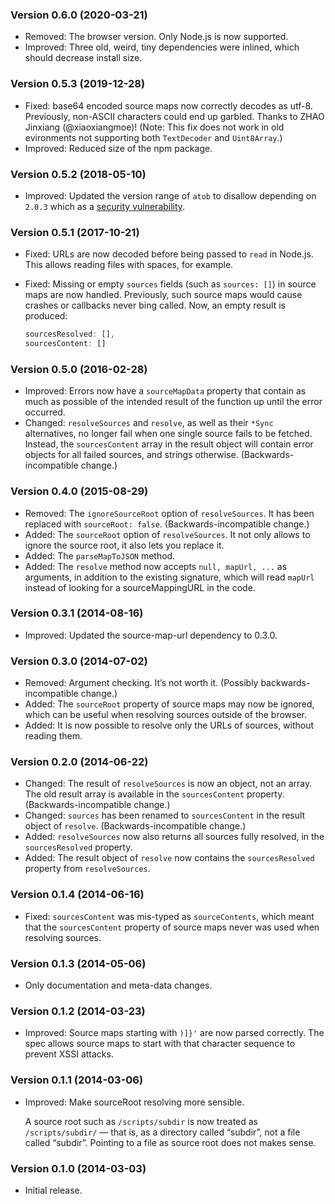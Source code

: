 ### Version 0.6.0 (2020-03-21)

- Removed: The browser version. Only Node.js is now supported.
- Improved: Three old, weird, tiny dependencies were inlined, which should
  decrease install size.

### Version 0.5.3 (2019-12-28)

- Fixed: base64 encoded source maps now correctly decodes as utf-8. Previously,
  non-ASCII characters could end up garbled. Thanks to ZHAO Jinxiang
  (@xiaoxiangmoe)! (Note: This fix does not work in old evironments not
  supporting both `TextDecoder` and `Uint8Array`.)
- Improved: Reduced size of the npm package.

### Version 0.5.2 (2018-05-10)

- Improved: Updated the version range of `atob` to disallow depending on `2.0.3`
  which as a [security
  vulnerability](https://snyk.io/test/npm/atob/2.0.3?severity=high&severity=medium&severity=low).

### Version 0.5.1 (2017-10-21)

- Fixed: URLs are now decoded before being passed to `read` in Node.js. This
  allows reading files with spaces, for example.
- Fixed: Missing or empty `sources` fields (such as `sources: []`) in source
  maps are now handled. Previously, such source maps would cause crashes or
  callbacks never bing called. Now, an empty result is produced:

  ```js
  sourcesResolved: [],
  sourcesContent: []
  ```

### Version 0.5.0 (2016-02-28)

- Improved: Errors now have a `sourceMapData` property that contain as much as
  possible of the intended result of the function up until the error occurred.
- Changed: `resolveSources` and `resolve`, as well as their `*Sync`
  alternatives, no longer fail when one single source fails to be fetched.
  Instead, the `sourcesContent` array in the result object will contain error
  objects for all failed sources, and strings otherwise. (Backwards-incompatible
  change.)

### Version 0.4.0 (2015-08-29)

- Removed: The `ignoreSourceRoot` option of `resolveSources`. It has been
  replaced with `sourceRoot: false`. (Backwards-incompatible change.)
- Added: The `sourceRoot` option of `resolveSources`. It not only allows to
  ignore the source root, it also lets you replace it.
- Added: The `parseMapToJSON` method.
- Added: The `resolve` method now accepts `null, mapUrl, ...` as arguments, in
  addition to the existing signature, which will read `mapUrl` instead of
  looking for a sourceMappingURL in the code.

### Version 0.3.1 (2014-08-16)

- Improved: Updated the source-map-url dependency to 0.3.0.

### Version 0.3.0 (2014-07-02)

- Removed: Argument checking. It’s not worth it. (Possibly
  backwards-incompatible change.)
- Added: The `sourceRoot` property of source maps may now be ignored, which can
  be useful when resolving sources outside of the browser.
- Added: It is now possible to resolve only the URLs of sources, without
  reading them.

### Version 0.2.0 (2014-06-22)

- Changed: The result of `resolveSources` is now an object, not an array. The
  old result array is available in the `sourcesContent` property.
  (Backwards-incompatible change.)
- Changed: `sources` has been renamed to `sourcesContent` in the result object
  of `resolve`. (Backwards-incompatible change.)
- Added: `resolveSources` now also returns all sources fully resolved, in the
  `sourcesResolved` property.
- Added: The result object of `resolve` now contains the `sourcesResolved`
  property from `resolveSources`.

### Version 0.1.4 (2014-06-16)

- Fixed: `sourcesContent` was mis-typed as `sourceContents`, which meant that
  the `sourcesContent` property of source maps never was used when resolving
  sources.

### Version 0.1.3 (2014-05-06)

- Only documentation and meta-data changes.

### Version 0.1.2 (2014-03-23)

- Improved: Source maps starting with `)]}'` are now parsed correctly. The spec
  allows source maps to start with that character sequence to prevent XSSI
  attacks.

### Version 0.1.1 (2014-03-06)

- Improved: Make sourceRoot resolving more sensible.

  A source root such as `/scripts/subdir` is now treated as `/scripts/subdir/`
  — that is, as a directory called “subdir”, not a file called “subdir”.
  Pointing to a file as source root does not makes sense.

### Version 0.1.0 (2014-03-03)

- Initial release.

